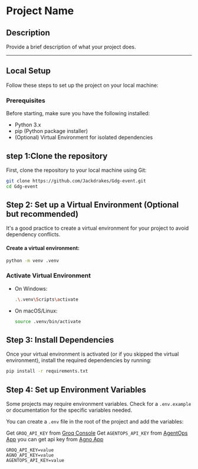 # Project Name

## Description

Provide a brief description of what your project does. 

---

## Local Setup

Follow these steps to set up the project on your local machine:

### Prerequisites

Before starting, make sure you have the following installed:

- Python 3.x
- pip (Python package installer)
- (Optional) Virtual Environment for isolated dependencies

## step 1:Clone the repository

First, clone the repository to your local machine using Git:

```bash
git clone https://github.com/Jackdrakes/Gdg-event.git
cd Gdg-event
```

## Step 2: Set up a Virtual Environment (Optional but recommended)

It's a good practice to create a virtual environment for your project to avoid dependency conflicts.

#### Create a virtual environment:

```bash
python -m venv .venv
```

### Activate Virtual Environment

- On Windows:

    ```bash
    .\.venv\Scripts\activate
    ```

- On macOS/Linux:
    ```bash
    source .venv/bin/activate
    ```

## Step 3: Install Dependencies
Once your virtual environment is activated (or if you skipped the virtual environment), install the required dependencies by running:

```bash
pip install -r requirements.txt
```

## Step 4: Set up Environment Variables 
Some projects may require environment variables. Check for a `.env.example` or documentation for the specific variables needed.

You can create a `.env` file in the root of the project and add the variables:

Get `GROQ_API_KEY` from [Groq Console](https://console.groq.com/keys) 
Get `AGENTOPS_API_KEY` from [AgentOps App](https://app.agentops.ai/settings/projects)
you can get api key from [Agno App](https://app.agno.com/)
```env
GROQ_API_KEY=value
AGNO_API_KEY=value
AGENTOPS_API_KEY=value
```
